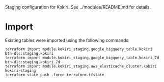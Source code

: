 Staging configuration for Kokiri. See ../modules/README.md for details.

# Import

Existing tables were imported using the following commands:

```
terraform import module.kokiri_staging.google_bigquery_table.kokiri btn-dlc:staging.kokiri
terraform import module.kokiri_staging.google_bigquery_table.kokiri_7d btn-dlc:staging.kokiri_7d
terraform import module.kokiri_staging.aws_elasticache_cluster.kokiri kokiri-staging
terraform state push -force terraform.tfstate
```
